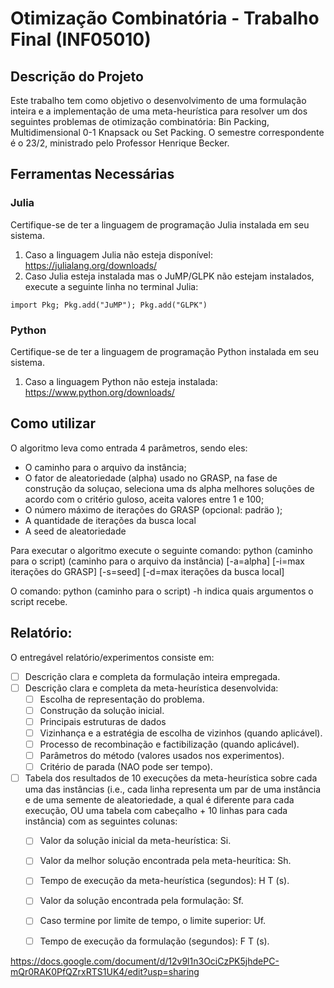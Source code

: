 # Otimização Combinatória - Trabalho Final (INF05010)

## Descrição do Projeto

Este trabalho tem como objetivo o desenvolvimento de uma formulação inteira e a implementação de uma meta-heurística para resolver um dos seguintes problemas de otimização combinatória: Bin Packing, Multidimensional 0-1 Knapsack ou Set Packing. O semestre correspondente é o 23/2, ministrado pelo Professor Henrique Becker.

## Ferramentas Necessárias  
### Julia 
Certifique-se de ter a linguagem de programação Julia instalada em seu sistema.  
1. Caso a linguagem Julia não esteja disponível: https://julialang.org/downloads/
2. Caso Julia esteja instalada mas o JuMP/GLPK não estejam instalados, execute a
seguinte linha no terminal Julia:
```
import Pkg; Pkg.add("JuMP"); Pkg.add("GLPK")
```

### Python  
Certifique-se de ter a linguagem de programação Python instalada em seu sistema.  
1. Caso a linguagem Python não esteja instalada: https://www.python.org/downloads/


## Como utilizar
O algoritmo leva como entrada 4 parâmetros, sendo eles:
- O caminho para o arquivo da instância;
- O fator de aleatoriedade (alpha) usado no GRASP, na fase de construção da soluçao, seleciona uma ds alpha melhores soluções de acordo com o critério guloso, aceita valores entre 1 e 100;
- O número máximo de iterações do GRASP (opcional: padräo );
- A quantidade de iterações da busca local
- A seed de aleatoriedade

Para executar o algoritmo execute o seguinte comando:
python (caminho para o script) (caminho para o arquivo da instância) [-a=alpha] [-i=max iterações do GRASP] [-s=seed] [-d=max iterações da busca local]

O comando: 
      python (caminho para o script) -h 
indica quais argumentos o script recebe.


## Relatório: 
O entregável relatório/experimentos consiste em:  
- [ ] Descrição clara e completa da formulação inteira empregada.  
- [ ] Descrição clara e completa da meta-heurística desenvolvida:  
  - [ ] Escolha de representação do problema.  
  - [ ] Construção da solução inicial.  
  - [ ] Principais estruturas de dados  
  - [ ] Vizinhança e a estratégia de escolha de vizinhos (quando aplicável).  
  - [ ] Processo de recombinação e factibilização (quando aplicável).  
  - [ ] Parâmetros do método (valores usados nos experimentos).  
  - [ ] Critério de parada (NAO pode ser tempo).  
- [ ] Tabela dos resultados de 10 execuções da meta-heurística sobre cada uma das instâncias (i.e., cada linha representa um par de uma instância e de uma semente de aleatoriedade, a qual é diferente para cada execução, OU uma tabela com cabeçalho + 10 linhas para cada instância) com as seguintes colunas:  
  - [ ] Valor da solução inicial da meta-heurística: Si.  
  - [ ] Valor da melhor solução encontrada pela meta-heurítica: Sh.  
  - [ ] Tempo de execução da meta-heurística (segundos): H T (s).  
  - [ ] Valor da solução encontrada pela formulação: Sf.  
  - [ ] Caso termine por limite de tempo, o limite superior: Uf.  
  - [ ] Tempo de execução da formulação (segundos): F T (s).  
     

https://docs.google.com/document/d/12v9l1n3OciCzPK5jhdePC-mQr0RAK0PfQZrxRTS1UK4/edit?usp=sharing
